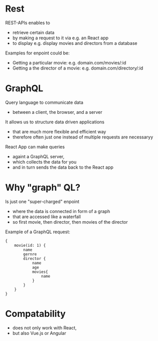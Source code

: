 # Rest

REST-APIs enables to

- retrieve certain data
- by making a request to it via e.g. an React app
- to display e.g. display movies and directors from a database

Examples for enpoint could be:

- Getting a particular movie: e.g. domain.com/movies/:id
- Getting a the director of a movie: e.g. domain.com/directory/:id

# GraphQL

Query language to communicate data

- between a client, the browser, and a server

It allows us to structure data driven applications

- that are much more flexible and efficient way
- therefore often just one instead of multiple requests are necessaryy

React App can make queries

- againt a GraphQL server,
- which collects the data for you
- and in turn sends the data back to the React app

# Why "graph" QL?

Is just one "super-charged" enpoint

- where the data is connected in form of a graph
- that are accessed like a waterfall
- so first movie, then director, then movies of the director

Example of a GraphQL request:

```
{
    movie(id: 1) {
        name
        gernre
        director {
            name
            age
            movies{
                name
            }
        }
    }
}
```

# Compatability

- does not only work with React,
- but also Vue.js or Angular

